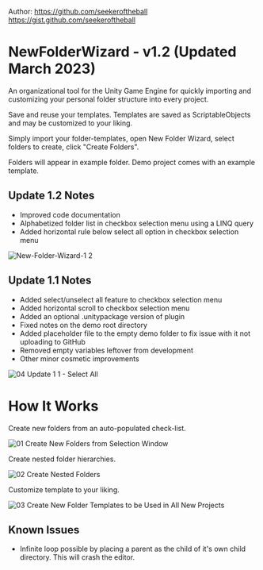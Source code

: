 Author: https://github.com/seekeroftheball    https://gist.github.com/seekeroftheball

# NewFolderWizard - v1.2 (Updated March 2023)
An organizational tool for the Unity Game Engine for quickly importing and customizing your personal folder structure into every project.

Save and reuse your templates. Templates are saved as ScriptableObjects and may be customized to your liking. 

Simply import your folder-templates, open New Folder Wizard, select folders to create, click "Create Folders". 

Folders will appear in example folder. Demo project comes with an example template.

## Update 1.2 Notes

- Improved code documentation
- Alphabetized folder list in checkbox selection menu using a LINQ query
- Added horizontal rule below select all option in checkbox selection menu

![New-Folder-Wizard-1 2](https://user-images.githubusercontent.com/8204808/221923595-a1d5db3d-196c-401a-a49b-2aa7adc9ddc8.png)

## Update 1.1 Notes

- Added select/unselect all feature to checkbox selection menu
- Added horizontal scroll to checkbox selection menu
- Added an optional .unitypackage version of plugin
- Fixed notes on the demo root directory
- Added placeholder file to the empty demo folder to fix issue with it not uploading to GitHub
- Removed empty variables leftover from development
- Other minor cosmetic improvements

![04 Update 1 1 - Select All](https://user-images.githubusercontent.com/8204808/218281092-0e09c2fb-9853-473b-a214-2800c2c1fc6d.gif)


# How It Works

Create new folders from an auto-populated check-list.

![01 Create New Folders from Selection Window](https://user-images.githubusercontent.com/8204808/217860073-61ffd324-e091-40af-a7e2-b9ce657b205f.gif)



Create nested folder hierarchies.

![02 Create Nested Folders](https://user-images.githubusercontent.com/8204808/217860113-19f4af49-ffb1-47f8-b768-8246207943d6.gif)



Customize template to your liking.

![03 Create New Folder Templates to be Used in All New Projects](https://user-images.githubusercontent.com/8204808/217860142-8d9217cc-448a-45f4-8030-69eaa96494f8.gif)

## Known Issues
- Infinite loop possible by placing a parent as the child of it's own child directory. This will crash the editor.
